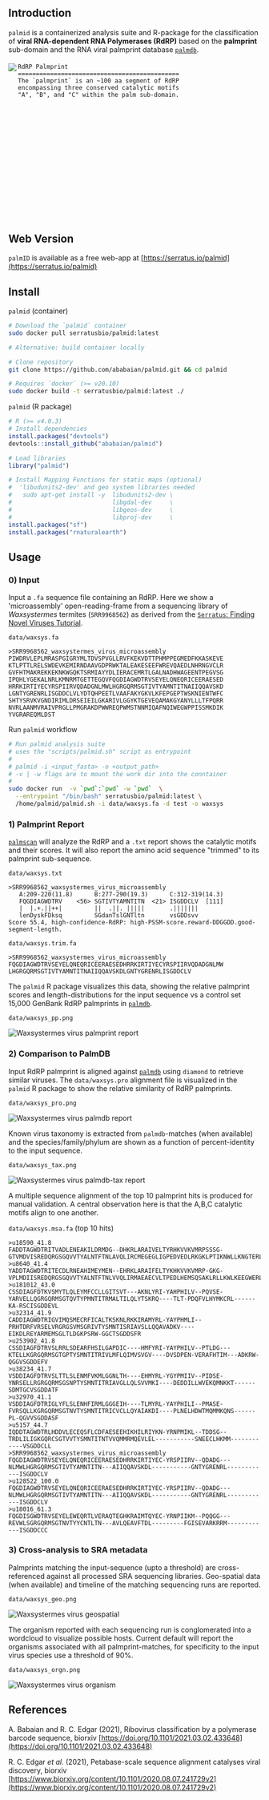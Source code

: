 ## Introduction

`palmid` is a containerized analysis suite and R-package for the classification of **viral RNA-dependent RNA Polymerases (RdRP)** based on the **palmprint** sub-domain and the RNA viral palmprint database [`palmdb`](https://github.com/rcedgar/palmdb).

#### 

<img align="left" src="http://drive5.com/images/palm_structure_figure.png">

```
RdRP Palmprint
=============================================
The `palmprint` is an ~100 aa segment of RdRP
encompassing three conserved catalytic motifs
"A", "B", and "C" within the palm sub-domain.


















```
## Web Version

`palmID` is available as a free web-app at [https://serratus.io/palmid](https://serratus.io/palmid)

## Install

`palmid` (container)
```bash
# Download the `palmid` container
sudo docker pull serratusbio/palmid:latest

```

```bash
# Alternative: build container locally

# Clone repository
git clone https://github.com/ababaian/palmid.git && cd palmid

# Requires `docker` (>= v20.10)
sudo docker build -t serratusbio/palmid:latest ./

```

`palmid` (R package)

```R
# R (>= v4.0.3)
# Install dependencies
install.packages("devtools")
devtools::install_github("ababaian/palmid")

# Load libraries
library("palmid")

# Install Mapping Functions for static maps (optional)
#  'libudunits2-dev' and geo system libraries needed
#   sudo apt-get install -y  libudunits2-dev \
#                            libgdal-dev     \ 
#                            libgeos-dev     \
#                            libproj-dev     \
install.packages("sf")
install.packages("rnaturalearth")

```

## Usage

### 0) Input

Input a `.fa` sequence file containing an RdRP. Here we show a 'microassembly' open-reading-frame from a sequencing library of _Waxsystermes_ termites (`SRR9968562`) as derived from the [`Serratus`: Finding Novel Viruses Tutorial](https://github.com/ababaian/serratus/wiki/Find_novel_viruses).


`data/waxsys.fa`
```
>SRR9968562_waxsystermes_virus_microassembly
PIWDRVLEPLMRASPGIGRYMLTDVSPVGLLRVFKEKVDTTPHMPPEGMEDFKKASKEVE
KTLPTTLRELSWDEVKEMIRNDAAVGDPRWKTALEAKESEEFWREVQAEDLNHRNGVCLR
GVFHTMAKREKKEKNKWGQKTSRMIAYYDLIERACEMRTLGALNADHWAGEENTPEGVSG
IPQHLYGEKALNRLKMNRMTGETTEGQVFQGDIAGWDTRVSEYELQNEQRICEERAESED
HRRKIRTIYECYRSPIIRVQDADGNLMWLHGRGQRMSGTIVTYAMNTITNAIIQQAVSKD
LGNTYGRENRLISGDDCLVLYDTQHPEETLVAAFAKYGKVLKFEPGEPTWSKNIENTWFC
SHTYSRVKVGNDIRIMLDRSEIEILGKARIVLGGYKTGEVEQAMAKGYANYLLLTFPQRR
NVRLAANMVRAIVPRGLLPMGRAKDPWWREQPWMSTNNMIQAFNQIWEGWPPISSMKDIK
YVGRAREQMLDST
```

Run `palmid` workflow

```bash
# Run palmid analysis suite
# uses the "scripts/palmid.sh" script as entrypoint
#
# palmid -i <input_fasta> -o <output_path>
# -v | -w flags are to mount the work dir into the conntainer
#
sudo docker run  -v `pwd`:`pwd` -w `pwd`  \
  --entrypoint "/bin/bash" serratusbio/palmid:latest \
  /home/palmid/palmid.sh -i data/waxsys.fa -d test -o waxsys

```

### 1) Palmprint Report

[`palmscan`](https://github.com/rcedgar/palmscan) will analyze the RdRP and a `.txt` report shows the catalytic motifs and their scores. It will also report the amino acid sequence "trimmed" to its palmprint sub-sequence.

`data/waxsys.txt`
```
>SRR9968562_waxsystermes_virus_microassembly
   A:209-220(11.8)      B:277-290(19.3)      C:312-319(14.3)
   FQGDIAGWDTRV    <56> SGTIVTYAMNTITN  <21> ISGDDCLV  [111]
   |  |.+.||++|         ||  .||. |||||       .|||||||
   lenDyskFDksq         SGdanTslGNTltn       vsGDDsvv
Score 55.4, high-confidence-RdRP: high-PSSM-score.reward-DDGGDD.good-segment-length.

```

`data/waxsys.trim.fa`
```
>SRR9968562_waxsystermes_virus_microassembly
FQGDIAGWDTRVSEYELQNEQRICEERAESEDHRRKIRTIYECYRSPIIRVQDADGNLMW
LHGRGQRMSGTIVTYAMNTITNAIIQQAVSKDLGNTYGRENRLISGDDCLV
```

The `palmid` R package visualizes this data, showing the relative palmprint scores and length-distributions for the input sequence vs a control set 15,000 GenBank RdRP palmprints in [`palmdb`](https://github.com/rcedgar/palmdb).

`data/waxsys_pp.png`

![Waxsystermes virus palmprint report](img/waxsys_pp.png)

### 2) Comparison to PalmDB

Input RdRP palmprint is aligned against [`palmdb`](https://github.com/rcedgar/palmdb) using `diamond` to retrieve similar viruses. The `data/waxsys.pro` alignment file is visualized in the `palmid` R package to show the relative similarity of RdRP palmprints.

`data/waxsys_pro.png`

![Waxsystermes virus palmdb report](img/waxsys_pro.png)

Known virus taxonomy is extracted from `palmdb`-matches (when available) and the species/family/phylum are shown as a function of percent-identity to the input sequence.

`data/waxsys_tax.png`

![Waxsystermes virus palmdb-tax report](img/waxsys_tax.png)

A multiple sequence alignment of the top 10 palmprint hits is produced for manual validation. A central observation here is that the A,B,C catalytic motifs align to one another.

`data/waxsys.msa.fa` (top 10 hits)

```
>u18590_41.8
FADDTAGWDTRITVADLENEAKILDRMDG--DHKRLARAIVELTYRHKVVKVMRPSSSG-GTVMDVISREDQRGSGQVVTYALNTFTNLAVQLIRCMEGEGLIGPEDVEDLRKGKLPTIKNWLLKNGTERLSRMAVSGDDCVV
>u8640_41.4
YADDTAGWDTRITECDLRNEAHIMEYMEN--EHRKLARAIFELTYKHKVVKVMRP-GKG-VPLMDIISREDQRGSGQVVTYALNTFTNLVVQLIRMAEAECVLTPEDLHEMSQSAKLRLLKWLKEEGWERLTRMAVSGDDCVV
>u181012_43.0
CSSDIAGFDTKVSMYTLQLEYMFCCLLGITSVT---AKNLYRI-YAHPHILV--PQVSE-YARVELLQGRGQRMSGTQVTYPMNTITRMALTILQLYTSKRQ----TLT-PDQFVLHYMKCRL------KA-RSCISGDDEVL
>u32314_41.9
CADDIAGWDTRIGVIMQSMECRFICALTKSKNLRKKIRAMYRL-YAYPHMLI--PRHTDRFVRSELVRGRGSVMSGRIVTYSMNTISRIAVSLLQQAVADKV----EIKDLREYARMEMSGLTLDGKPSRW-GGCTSGDDSFR
>u253902_41.8
CSSDIAGFDTRVSLRRLSDEARFHSILGAPDIC----HMFYRI-YAYPHILV--PTLDG---KTELLKGRGQRMSGTGPTYSMNTITRIVLMFLQIMVSVGV----DVSDPEN-VERAFHTIM---ADKRW-QGGVSGDDEFV
>u38234_41.7
VSDDIAGFDTRVSLTTLSLENMFVKMLGGNLTH----EHMYRL-YGYPMIIV--PIDSE-YNRSELLRGRGQRMSGSNPTYSMNTITRIAVGLLQLSVVMKI----DEDDILLWVEKQMNKKT------SDMTGCVSGDDATF
>u32970_41.1
VSDDIAGFDTRIGLYFLSLENHFIRMLGGGEIH----TLMYRL-YAYPHILI--PMASE-FVRSQLLKGRGQRMSGTNVTYSMNTITRICVCLLQYAIAKDI----PLNELHDWTMQMMKQNS------PL-QGVVSGDDASF
>u5157_44.7
IQDDTAGWDTRLHDDVLECEQSFLCDFAESEEHIKHILRIYKN-YRNPMIKL--TDDSG--TRDLILIGKGQRCSGTVVTYSMNTITNTVVQMMRMQEVLEL-----------SNEECLHKMM------------VSGDDCLL
>SRR9968562_waxsystermes_virus_microassembly
FQGDIAGWDTRVSEYELQNEQRICEERAESEDHRRKIRTIYEC-YRSPIIRV--QDADG---NLMWLHGRGQRMSGTIVTYAMNTITN---AIIQQAVSKDL-----------GNTYGRENRL------------ISGDDCLV
>u128522_100.0
FQGDIAGWDTRVSEYELQNEQRICEERAESEDHRRKIRTIYEC-YRSPIIRV--QDADG---NLMWLHGRGQRMSGTIVTYAMNTITN---AIIQQAVSKDL-----------GNTYGRENRL------------ISGDDCLV
>u18016_61.3
FQGDISGWDTRVSEYELEWEQRTLVERAQTEGHKRAIMTQYEC-YRNPIIKM--PQQGG---REVWLSGRGQRMSGTNVTYYCNTLTN---AVLQEAVFTDL---------FGISEVARKRRM------------ISGDDCCC
```

### 3) Cross-analysis to SRA metadata

Palmprints matching the input-sequence (upto a threshold) are cross-referenced against all processed SRA sequencing libraries. Geo-spatial data (when available) and timeline of the matching sequencing runs are reported.

`data/waxsys_geo.png`

![Waxsystermes virus geospatial](img/waxsys_geo.png)

The organism reported with each sequencing run is conglomerated into a wordcloud to visualize possible hosts. Current default will report the organisms associated with all palmprint-matches, for specificity to the input virus species use a threshold of 90%.

`data/waxsys_orgn.png`

![Waxsystermes virus organism](img/waxsys_orgn.png)


## References

A. Babaian and R. C. Edgar (2021), Ribovirus classification by a polymerase barcode sequence, biorxiv
[https://doi.org/10.1101/2021.03.02.433648](https://doi.org/10.1101/2021.03.02.433648)

R. C. Edgar _et al._ (2021), Petabase-scale sequence alignment catalyses viral discovery, biorxiv [https://www.biorxiv.org/content/10.1101/2020.08.07.241729v2](https://www.biorxiv.org/content/10.1101/2020.08.07.241729v2)
